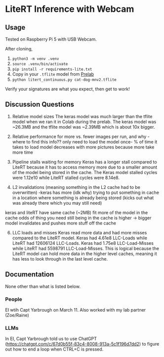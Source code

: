 # LiteRT Inference with Webcam

## Usage

Tested on Raspberry Pi 5 with USB Webcam.

After cloning,

1. `python3 -m venv .venv`
2. `source .venv/bin/activate`
3. `pip install -r requirements-lite.txt`
4. Copy in your `.tflite` model from [Prelab](https://usafa-ece.github.io/ece386-book/b3-devboard/lab-cat-dog.html#pre-lab)
5. `python litert_continuous.py cat-dog-mnv2.tflite`

Verify your signatures are what you expect, then get to work!

## Discussion Questions
 
1. Relative model sizes
The keras model was much larger than the tflite model when we ran it in Colab during the prelab. The keras model was ~26.3MB and the tflite model was ~2.39MB which is about 10x bigger. 

2. Relative performance for more vs. fewer images per run, and why
-where to find this info??
only need to load the model once- % of time it takes to load model decreases with more pictures because more take more time

4. Pipeline stalls waiting for memory
Keras has a longer stall compared to LiteRT because it has to access memory more due to a smaller amount of the model being stored in the cache. The Keras model stalled cycles were 1.12e10 while LiteRT stalled cycles were 8.14e8. 

5. L2 invalidations (meaning something in the L2 cache had to be overwritten)
-keras has more (idk why)
trying to put something in cache in a location where something is already being stored (kicks out what was already there which you may still need)

keras and liteRT have same cache (~2MB) fit more of the model in the cache
odds of thing you need still being in the cache is higher -> bigger model invalidates and pushes more stuff off the cache


6. LLC loads and misses
Keras read more data and had more misses compared to the LiteRT model. Keras had 4.61e8 LLC-Loads while LiteRT had 12606124 LLC-Loads. Keras had 1.75e8 LLC-Load-Misses while LiteRT had 5598791 LLC-Load-Misses. This is logical because the LiteRT model can hold more data in the higher level caches, meaning it has less to look through in the last level cache. 

## Documentation
None other than what is listed below. 

### People
EI wtih Capt Yarbrough on March 11. Also worked with my lab partner (Zoe/Raine)

### LLMs
In EI, Capt Yarbrough told us to use ChatGPT (https://chatgpt.com/c/67d0b55f-83c4-8008-913a-5c1f196d7dd2) to figure out how to end a loop when CTRL+C is pressed. 
